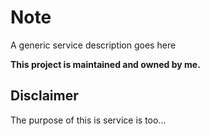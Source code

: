 # Note
A generic service description goes here 

**This project is maintained and owned by me.**

## Disclaimer
The purpose of this is service is too...
